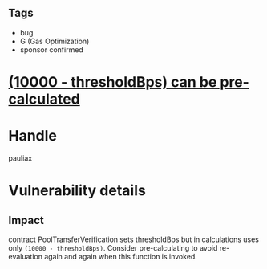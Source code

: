 ## Tags

- bug
- G (Gas Optimization)
- sponsor confirmed

# [(10000 - thresholdBps) can be pre-calculated](https://github.com/code-423n4/2021-11-malt-findings/issues/369) 

# Handle

pauliax


# Vulnerability details

## Impact
contract PoolTransferVerification sets thresholdBps but in calculations uses only ```(10000 - thresholdBps)```. Consider pre-calculating to avoid re-evaluation again and again when this function is invoked.

